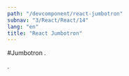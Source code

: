 ```yaml
---
path: "/devcomponent/react-jumbotron"
subnav: "3/React/React/14"
lang: "en"
title: "React Jumbotron"
---
```


#Jumbotron
.
<reactjumbotron />

.
<reactjumbotron />